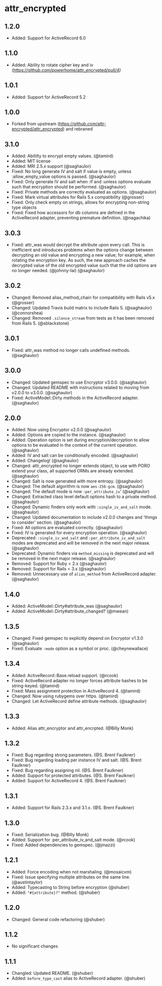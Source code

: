 # attr_encrypted #

## 1.2.0 ##
* Added: Support for ActiveRecord 6.0

## 1.1.0 ##
* Added: Ability to rotate cipher key and iv (https://github.com/powerhome/attr_encrypted/pull/4)

## 1.0.1 ##
* Added: Support for ActiveRecord 5.2

## 1.0.0 ##
* Forked from upstream (https://github.com/attr-encrypted/attr_encrypted) and rebraned

## 3.1.0 ##
* Added: Abitilty to encrypt empty values. (@tamird)
* Added: MIT license
* Added: MRI 2.5.x support (@saghaulor)
* Fixed: No long generate IV and salt if value is empty, unless :allow_empty_value options is passed. (@saghaulor)
* Fixed: Only generate IV and salt when :if and :unless options evaluate such that encryption should be performed. (@saghaulor)
* Fixed: Private methods are correctly evaluated as options. (@saghaulor)
* Fixed: Mark virtual attributes for Rails 5.x compatibility (@grosser)
* Fixed: Only check empty on strings, allows for encrypting non-string type objects
* Fixed: Fixed how accessors for db columns are defined in the ActiveRecord adapter, preventing premature definition. (@nagachika)

## 3.0.3 ##
* Fixed: attr_was would decrypt the attribute upon every call. This is inefficient and introduces problems when the options change between decrypting an old value and encrypting a new value; for example, when rotating the encryption key. As such, the new approach caches the decrypted value of the old encrypted value such that the old options are no longer needed. (@johnny-lai) (@saghaulor)

## 3.0.2 ##
* Changed: Removed alias_method_chain for compatibility with Rails v5.x (@grosser)
* Changed: Updated Travis build matrix to include Rails 5. (@saghaulor) (@connorshea)
* Changed: Removed `.silence_stream` from tests as it has been removed from Rails 5. (@sblackstone)

## 3.0.1 ##
* Fixed: attr_was method no longer calls undefined methods. (@saghaulor)

## 3.0.0 ##
* Changed: Updated gemspec to use Encryptor v3.0.0. (@saghaulor)
* Changed: Updated README with instructions related to moving from v2.0.0 to v3.0.0. (@saghaulor)
* Fixed: ActiveModel::Dirty methods in the ActiveRecord adapter. (@saghaulor)

## 2.0.0 ##
* Added: Now using Encryptor v2.0.0 (@saghaulor)
* Added: Options are copied to the instance. (@saghaulor)
* Added: Operation option is set during encryption/decryption to allow options to be evaluated in the context of the current operation. (@saghaulor)
* Added: IV and salt can be conditionally encoded. (@saghaulor)
* Added: Changelog! (@saghaulor)
* Changed: attr_encrypted no longer extends object, to use with PORO extend your class, all supported ORMs are already extended. (@saghaulor)
* Changed: Salt is now generated with more entropy. (@saghaulor)
* Changed: The default algorithm is now `aes-256-gcm`. (@saghaulor)
* Changed: The default mode is now `:per_attribute_iv`' (@saghaulor)
* Changed: Extracted class level default options hash to a private method. (@saghaulor)
* Changed: Dynamic finders only work with `:single_iv_and_salt` mode. (@saghaulor)
* Changed: Updated documentation to include v2.0.0 changes and 'things to consider' section. (@saghaulor)
* Fixed: All options are evaluated correctly. (@saghaulor)
* Fixed: IV is generated for every encryption operation. (@saghaulor)
* Deprecated: `:single_iv_and_salt` and `:per_attribute_iv_and_salt` modes are deprecated and will be removed in the next major release. (@saghaulor)
* Deprecated: Dynamic finders via `method_missing` is deprecated and will be removed in the next major release. (@saghaulor)
* Removed: Support for Ruby < 2.x (@saghaulor)
* Removed: Support for Rails < 3.x (@saghaulor)
* Removed: Unnecessary use of `alias_method` from ActiveRecord adapter. (@saghaulor)

## 1.4.0 ##
* Added: ActiveModel::Dirty#attribute_was (@saghaulor)
* Added: ActiveModel::Dirty#attribute_changed? (@mwean)

## 1.3.5 ##
* Changed: Fixed gemspec to explicitly depend on Encryptor v1.3.0 (@saghaulor)
* Fixed: Evaluate `:mode` option as a symbol or proc. (@cheynewallace)

## 1.3.4 ##
* Added: ActiveRecord::Base.reload support. (@rcook)
* Fixed: ActiveRecord adapter no longer forces attribute hashes to be string-keyed. (@tamird)
* Fixed: Mass assignment protection in ActiveRecord 4. (@tamird)
* Changed: Now using rubygems over https. (@tamird)
* Changed: Let ActiveRecord define attribute methods. (@saghaulor)

## 1.3.3 ##
* Added: Alias attr_encryptor and attr_encrpted. (@Billy Monk)

## 1.3.2 ##
* Fixed: Bug regarding strong parameters. (@S. Brent Faulkner)
* Fixed: Bug regarding loading per instance IV and salt. (@S. Brent Faulkner)
* Fixed: Bug regarding assigning nil. (@S. Brent Faulkner)
* Added: Support for protected attributes. (@S. Brent Faulkner)
* Added: Support for ActiveRecord 4. (@S. Brent Faulkner)

## 1.3.1 ##
* Added: Support for Rails 2.3.x and 3.1.x. (@S. Brent Faulkner)

## 1.3.0 ##
* Fixed: Serialization bug. (@Billy Monk)
* Added: Support for :per_attribute_iv_and_salt mode. (@rcook)
* Fixed: Added dependencies to gemspec. (@jmazzi)

## 1.2.1 ##
* Added: Force encoding when not marshaling. (@mosaicxm)
* Fixed: Issue specifying multiple attributes on the same line. (@austintaylor)
* Added: Typecasting to String before encryption (@shuber)
* Added: `"#{attribute}?"` method. (@shuber)

## 1.2.0 ##
* Changed: General code refactoring (@shuber)

## 1.1.2 ##
* No significant changes

## 1.1.1 ##
* Changled: Updated README. (@shuber)
* Added: `before_type_cast` alias to ActiveRecord adapter. (@shuber)
